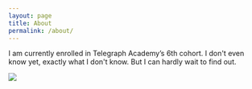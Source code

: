 ```yaml
---
layout: page
title: About
permalink: /about/
---
```


  I am currently enrolled in Telegraph Academy’s 6th cohort.  I don't even know yet, exactly what I don't know.  But I can hardly wait to find out.  

<!-- ![alt text](https://github.com/adam-p/markdown-here/raw/master/src/common/images/icon48.png "Logo Title Text 1")     EXAMPLE -->
  
![](http://tivrama.github.io/_includes/JoelAndPenny.JPG) 


<!-- http://tivrama.github.io/_includes/JoelAndPenny.JPG "Joel and Penny")
![Alt text](/path/to/img.jpg) -->




<!-- About Jekyll and GitHub...
This is the base Jekyll theme. You can find out more info about customizing your Jekyll theme, as well as basic Jekyll usage documentation at [jekyllrb.com](http://jekyllrb.com/)

You can find the source code for the Jekyll new theme at:
{% include icon-github.html username="jglovier" %} /
[jekyll-new](https://github.com/jglovier/jekyll-new)

You can find the source code for Jekyll at
{% include icon-github.html username="jekyll" %} /
[jekyll](https://github.com/jekyll/jekyll) -->
